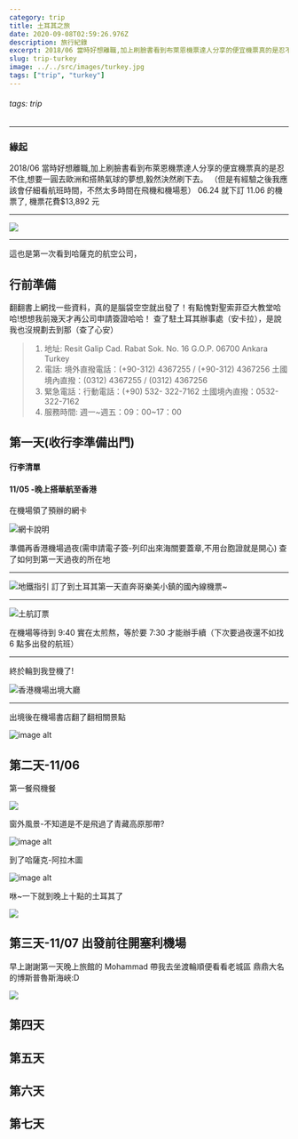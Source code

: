 ```yaml
---
category: trip
title: 土耳其之旅
date: 2020-09-08T02:59:26.976Z
description: 旅行紀錄
excerpt: 2018/06 當時好想離職,加上刷臉書看到布萊恩機票達人分享的便宜機票真的是忍不住，想要一圓去歐洲和搭熱氣球的夢想,毅然決然刷下去。（但是有經驗之後我應該會仔細看航班時間，不然太多時間在飛機和機場惹）
slug: trip-turkey
image: ../../src/images/turkey.jpg
tags: ["trip", "turkey"]
---
```



###### tags: trip

---

### 緣起

2018/06 當時好想離職,加上刷臉書看到布萊恩機票達人分享的便宜機票真的是忍不住,想要一圓去歐洲和搭熱氣球的夢想,毅然決然刷下去。
（但是有經驗之後我應該會仔細看航班時間，不然太多時間在飛機和機場惹）
06.24 就下訂 11.06 的機票了,
機票花費\$13,892 元

---

![](https://i.imgur.com/4IMIYHf.png)

---

這也是第一次看到哈薩克的航空公司，

## 行前準備

翻翻書上網找一些資料，真的是腦袋空空就出發了！有點愧對聖索菲亞大教堂哈哈!想想我前幾天才再公司申請簽證哈哈！
查了駐土耳其辦事處（安卡拉），是說我也沒規劃去到那（查了心安）

> 1. 地址: Resit Galip Cad. Rabat Sok. No. 16 G.O.P. 06700 Ankara Turkey<br>
> 2. 電話: 境外直撥電話：(+90-312) 4367255 / (+90-312) 4367256 土國境內直撥：(0312) 4367255 / (0312) 4367256<br>
> 3. 緊急電話：行動電話：(+90) 532- 322-7162 土國境內直撥：0532-322-7162<br>
> 4. 服務時間: 週一~週五：09：00\~17：00<br>

## 第一天(收行李準備出門)

#### 行李清單

#### 11/05 -晚上搭華航至香港

在機場領了預辦的網卡

![網卡說明](https://i.imgur.com/TUQ5MzN.jpg)

準備再香港機場過夜(需申請電子簽-列印出來海關要蓋章,不用台胞證就是開心)
查了如何到第一天過夜的所在地

---

![地鐵指引](https://i.imgur.com/KsXw0XN.jpg)
訂了到土耳其第一天直奔哥樂美小鎮的國內線機票~

---

![土航訂票](https://i.imgur.com/DKiS0cR.jpg)

在機場等待到 9:40 實在太煎熬，等於要 7:30 才能辦手續（下次要過夜還不如找 6 點多出發的航班）

---

終於輪到我登機了!

![香港機場出境大廳](https://i.imgur.com/XVPAoMe.jpg)

---

出境後在機場書店翻了翻相關景點

![image alt](https://i.imgur.com/BhRdJc0.jpg)

## 第二天-11/06

第一餐飛機餐

![](https://i.imgur.com/9KtiSYs.jpg)

窗外風景-不知道是不是飛過了青藏高原那帶?

![image alt](https://i.imgur.com/8HKc4R4.jpg)

到了哈薩克-阿拉木圖

![image alt](https://i.imgur.com/FlfJne1.jpg)


咻~一下就到晚上十點的土耳其了

![](https://i.imgur.com/09xLOrU.jpg)

## 第三天-11/07 出發前往開塞利機場

早上謝謝第一天晚上旅館的 Mohammad 帶我去坐渡輪順便看看老城區
鼎鼎大名的博斯普魯斯海峽:D

![](https://i.imgur.com/5XsHJah.jpg)

## 第四天

## 第五天

## 第六天

## 第七天
